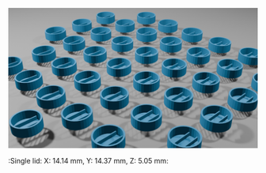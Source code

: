![alt text](https://github.com/Tobias-Abele/3DModelsLabware/blob/main/ChannelSlides/Lids/Lids.png)

:Single lid: X: 14.14 mm, Y: 14.37 mm, Z: 5.05 mm:
